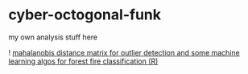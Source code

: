 # cyber-octogonal-funk
my own analysis stuff here

! [mahalanobis distance matrix for outlier detection and some machine learning algos for forest fire classification (R)](https://github.com/sql19w/cyber-octogonal-funk/blob/main/algerian_forest_fires.R)
